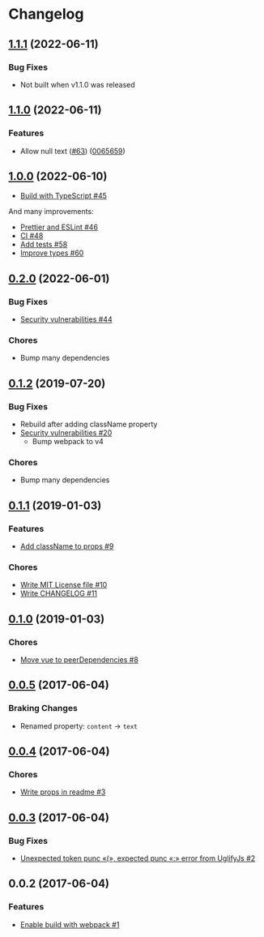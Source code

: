 # Changelog

## [1.1.1](https://github.com/inouetakuya/vue-nl2br/compare/v1.1.0...v1.1.1) (2022-06-11)

### Bug Fixes

- Not built when v1.1.0 was released

## [1.1.0](https://github.com/inouetakuya/vue-nl2br/compare/v1.0.0...v1.1.0) (2022-06-11)

### Features

- Allow null text ([#63](https://github.com/inouetakuya/vue-nl2br/issues/63)) ([0065659](https://github.com/inouetakuya/vue-nl2br/commit/0065659f3a9cdfa485ce744a2f42e9d4f510a20c))

## [1.0.0](https://github.com/inouetakuya/vue-nl2br/compare/v0.2.0...v1.0.0) (2022-06-10)

- [Build with TypeScript #45](https://github.com/inouetakuya/vue-nl2br/pull/45)

And many improvements:

- [Prettier and ESLint #46](https://github.com/inouetakuya/vue-nl2br/pull/46)
- [CI #48](https://github.com/inouetakuya/vue-nl2br/pull/48)
- [Add tests #58](https://github.com/inouetakuya/vue-nl2br/pull/58)
- [Improve types #60](https://github.com/inouetakuya/vue-nl2br/pull/60)

## [0.2.0](https://github.com/inouetakuya/vue-nl2br/compare/v0.1.2...v0.2.0) (2022-06-01)

### Bug Fixes

- [Security vulnerabilities #44](https://github.com/inouetakuya/vue-nl2br/pull/44)

### Chores

- Bump many dependencies

## [0.1.2](https://github.com/inouetakuya/vue-nl2br/compare/v0.1.1...v0.1.2) (2019-07-20)

### Bug Fixes

- Rebuild after adding className property
- [Security vulnerabilities #20](https://github.com/inouetakuya/vue-nl2br/pull/20)
  - Bump webpack to v4 

### Chores

- Bump many dependencies

## [0.1.1](https://github.com/inouetakuya/vue-nl2br/compare/v0.1.0...v0.1.1) (2019-01-03)

### Features

- [Add className to props #9](https://github.com/inouetakuya/vue-nl2br/pull/9)

### Chores

- [Write MIT License file #10](https://github.com/inouetakuya/vue-nl2br/pull/10)
- [Write CHANGELOG #11](https://github.com/inouetakuya/vue-nl2br/pull/11)

## [0.1.0](https://github.com/inouetakuya/vue-nl2br/compare/v0.0.5...v0.1.0) (2019-01-03)

### Chores

- [Move vue to peerDependencies #8](https://github.com/inouetakuya/vue-nl2br/pull/8)

## [0.0.5](https://github.com/inouetakuya/vue-nl2br/compare/v0.0.4...v0.0.5) (2017-06-04)

### Braking Changes

- Renamed property: `content` -> `text`

## [0.0.4](https://github.com/inouetakuya/vue-nl2br/compare/v0.0.3...v0.0.4) (2017-06-04)

### Chores
 
- [Write props in readme #3](https://github.com/inouetakuya/vue-nl2br/pull/3)

## [0.0.3](https://github.com/inouetakuya/vue-nl2br/compare/v0.0.2...v0.0.3) (2017-06-04)

### Bug Fixes
 
- [Unexpected token punc «(», expected punc «:» error from UglifyJs #2](https://github.com/inouetakuya/vue-nl2br/pull/2)

## 0.0.2 (2017-06-04)

### Features

- [Enable build with webpack #1](https://github.com/inouetakuya/vue-nl2br/pull/1)
